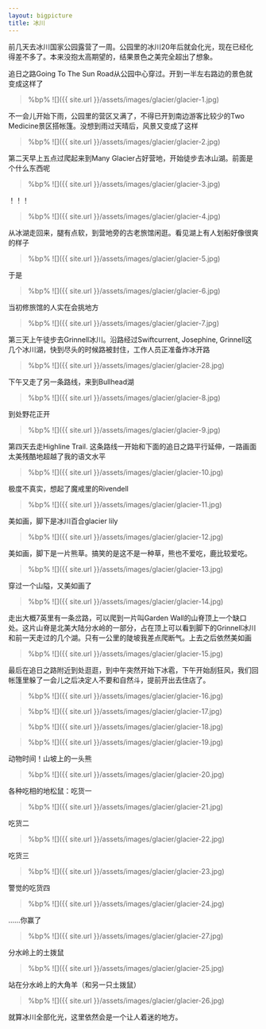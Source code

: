 ```yaml
---
layout: bigpicture
title: 冰川
---
```


前几天去冰川国家公园露营了一周。公园里的冰川20年后就会化光，现在已经化得差不多了。本来没抱太高期望的，结果景色之美完全超出了想象。

追日之路Going To The Sun Road从公园中心穿过。开到一半左右路边的景色就变成这样了

> %bp%
> ![]({{ site.url }}/assets/images/glacier/glacier-1.jpg)   

不一会儿开始下雨，公园里的营区又满了，不得已开到南边游客比较少的Two Medicine景区搭帐篷。没想到雨过天晴后，风景又变成了这样

> %bp%
> ![]({{ site.url }}/assets/images/glacier/glacier-2.jpg)   

第二天早上五点过爬起来到Many Glacier占好营地，开始徒步去冰山湖。前面是个什么东西呢

> %bp%
> ![]({{ site.url }}/assets/images/glacier/glacier-3.jpg)   

！！！

> %bp%
> ![]({{ site.url }}/assets/images/glacier/glacier-4.jpg)   

从冰湖走回来，腿有点软，到营地旁的古老旅馆闲逛。看见湖上有人划船好像很爽的样子

> %bp%
> ![]({{ site.url }}/assets/images/glacier/glacier-5.jpg)   

于是

> %bp%
> ![]({{ site.url }}/assets/images/glacier/glacier-6.jpg)   

当初修旅馆的人实在会挑地方

> %bp%
> ![]({{ site.url }}/assets/images/glacier/glacier-7.jpg)   

第三天上午徒步去Grinnell冰川。沿路经过Swiftcurrent, Josephine, Grinnell这几个冰川湖，快到尽头的时候路被封住，工作人员正准备炸冰开路

> %bp%
> ![]({{ site.url }}/assets/images/glacier/glacier-28.jpg)   

下午又走了另一条路线，来到Bullhead湖

> %bp%
> ![]({{ site.url }}/assets/images/glacier/glacier-8.jpg)   

到处野花正开

> %bp%
> ![]({{ site.url }}/assets/images/glacier/glacier-9.jpg)   

第四天去走Highline Trail. 这条路线一开始和下面的追日之路平行延伸，一路画面太美残酷地超越了我的语文水平

> %bp%
> ![]({{ site.url }}/assets/images/glacier/glacier-10.jpg)   

极度不真实，想起了魔戒里的Rivendell

> %bp%
> ![]({{ site.url }}/assets/images/glacier/glacier-11.jpg)   

美如画，脚下是冰川百合glacier lily

> %bp%
> ![]({{ site.url }}/assets/images/glacier/glacier-12.jpg)   

美如画，脚下是一片熊草。搞笑的是这不是一种草，熊也不爱吃，鹿比较爱吃。

> %bp%
> ![]({{ site.url }}/assets/images/glacier/glacier-13.jpg)   

穿过一个山隘，又美如画了

> %bp%
> ![]({{ site.url }}/assets/images/glacier/glacier-14.jpg)   

走出大概7英里有一条岔路，可以爬到一片叫Garden Wall的山脊顶上一个缺口处。这片山脊是北美大陆分水岭的一部分，占在顶上可以看到脚下的Grinnell冰川和前一天走过的几个湖。只有一公里的陡坡我差点爬断气。上去之后依然美如画

> %bp%
> ![]({{ site.url }}/assets/images/glacier/glacier-15.jpg)   

最后在追日之路附近到处逛逛，到中午突然开始下冰雹，下午开始刮狂风，我们回帐篷里躲了一会儿之后决定人不要和自然斗，提前开出去住店了。

> %bp%
> ![]({{ site.url }}/assets/images/glacier/glacier-16.jpg)   

> %bp%
> ![]({{ site.url }}/assets/images/glacier/glacier-17.jpg)   

> %bp%
> ![]({{ site.url }}/assets/images/glacier/glacier-18.jpg)   

> %bp%
> ![]({{ site.url }}/assets/images/glacier/glacier-19.jpg)   

动物时间！山坡上的一头熊

> %bp%
> ![]({{ site.url }}/assets/images/glacier/glacier-20.jpg)   

各种吃相的地松鼠：吃货一

> %bp%
> ![]({{ site.url }}/assets/images/glacier/glacier-21.jpg)   

吃货二

> %bp%
> ![]({{ site.url }}/assets/images/glacier/glacier-22.jpg)   

吃货三

> %bp%
> ![]({{ site.url }}/assets/images/glacier/glacier-23.jpg)   

警觉的吃货四

> %bp%
> ![]({{ site.url }}/assets/images/glacier/glacier-24.jpg)   

……你赢了

> %bp%
> ![]({{ site.url }}/assets/images/glacier/glacier-27.jpg)   

分水岭上的土拨鼠

> %bp%
> ![]({{ site.url }}/assets/images/glacier/glacier-25.jpg)   

站在分水岭上的大角羊（和另一只土拨鼠）

> %bp%
> ![]({{ site.url }}/assets/images/glacier/glacier-26.jpg)   

就算冰川全部化光，这里依然会是一个让人着迷的地方。
